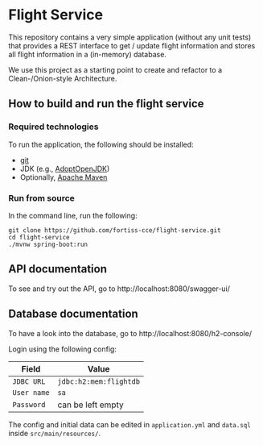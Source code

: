 # Flight Service

This repository contains a very simple application 
(without any unit tests) 
that provides a REST interface to get / update flight information 
and stores all flight information in a (in-memory) database.

We use this project as a starting point 
to create and refactor to a Clean-/Onion-style Architecture.

## How to build and run the flight service 

### Required technologies
To run the application, the following should be installed:
* [git](https://git-scm.com/downloads)
* JDK (e.g., [AdoptOpenJDK](https://adoptopenjdk.net/))
* Optionally, [Apache Maven](https://maven.apache.org/install.html)

### Run from source
In the command line, run the following:

```shell
git clone https://github.com/fortiss-cce/flight-service.git
cd flight-service
./mvnw spring-boot:run
```

## API documentation
To see and try out the API, go to 
http://localhost:8080/swagger-ui/

## Database documentation
To have a look into the database, go to 
http://localhost:8080/h2-console/

Login using the following config:
  
| Field       | Value                  |
|-------------|------------------------|
| `JDBC URL`  | `jdbc:h2:mem:flightdb` |
| `User name` | `sa`                   |
| `Password`  | can be left empty      |

The config and initial data can be edited in 
`application.yml` and `data.sql` 
inside `src/main/resources/`.